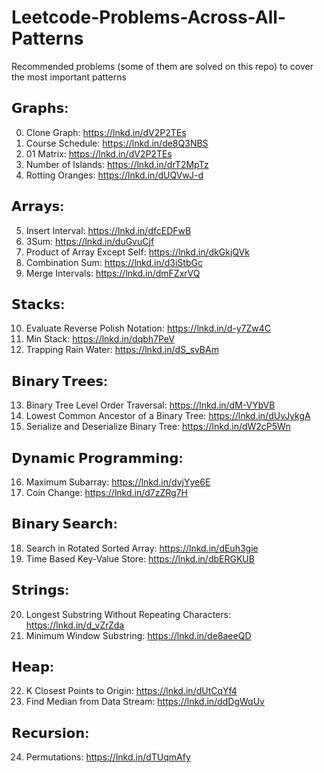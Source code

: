 # Leetcode-Problems-Across-All-Patterns
Recommended problems (some of them are solved on this repo) to cover the most important patterns

## 𝗚𝗿𝗮𝗽𝗵𝘀:

0. Clone Graph: https://lnkd.in/dV2P2TEs
1. Course Schedule: https://lnkd.in/de8Q3NBS
2. 01 Matrix: https://lnkd.in/dV2P2TEs
3. Number of Islands: https://lnkd.in/drT2MpTz
4. Rotting Oranges: https://lnkd.in/dUQVwJ-d

## 𝗔𝗿𝗿𝗮𝘆𝘀:

5. Insert Interval: https://lnkd.in/dfcEDFwB
6. 3Sum: https://lnkd.in/duGvuCjf
7. Product of Array Except Self: https://lnkd.in/dkGkjQVk
8. Combination Sum: https://lnkd.in/d3iStbGc
9. Merge Intervals: https://lnkd.in/dmFZxrVQ

## 𝗦𝘁𝗮𝗰𝗸𝘀:

10. Evaluate Reverse Polish Notation: https://lnkd.in/d-y7Zw4C
11. Min Stack: https://lnkd.in/dqbh7PeV
12. Trapping Rain Water: https://lnkd.in/dS_svBAm

## 𝗕𝗶𝗻𝗮𝗿𝘆 𝗧𝗿𝗲𝗲𝘀:

13. Binary Tree Level Order Traversal: https://lnkd.in/dM-VYbVB
14. Lowest Common Ancestor of a Binary Tree: https://lnkd.in/dUvJykgA
15. Serialize and Deserialize Binary Tree: https://lnkd.in/dW2cP5Wn

## 𝗗𝘆𝗻𝗮𝗺𝗶𝗰 𝗣𝗿𝗼𝗴𝗿𝗮𝗺𝗺𝗶𝗻𝗴:

16. Maximum Subarray: https://lnkd.in/dvjYye6E
17. Coin Change: https://lnkd.in/d7zZRg7H

## 𝗕𝗶𝗻𝗮𝗿𝘆 𝗦𝗲𝗮𝗿𝗰𝗵:

18. Search in Rotated Sorted Array: https://lnkd.in/dEuh3gie
19. Time Based Key-Value Store: https://lnkd.in/dbERGKUB

## 𝗦𝘁𝗿𝗶𝗻𝗴𝘀:

20. Longest Substring Without Repeating Characters: https://lnkd.in/d_vZrZda
21. Minimum Window Substring: https://lnkd.in/de8aeeQD

## 𝗛𝗲𝗮𝗽:

22. K Closest Points to Origin: https://lnkd.in/dUtCqYf4
23. Find Median from Data Stream: https://lnkd.in/ddDgWqUv

## 𝗥𝗲𝗰𝘂𝗿𝘀𝗶𝗼𝗻:

24. Permutations: https://lnkd.in/dTUqmAfy
